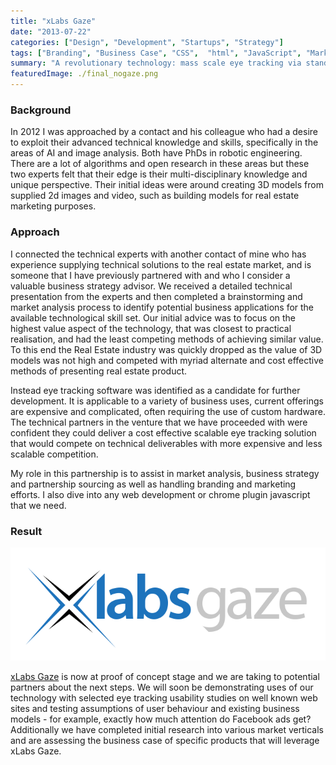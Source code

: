 ```yaml
---
title: "xLabs Gaze"
date: "2013-07-22"
categories: ["Design", "Development", "Startups", "Strategy"]
tags: ["Branding", "Business Case", "CSS",  "html", "JavaScript", "Market Research", "Marketing", "Product Management", "Product Roadmaps", "trello", "User Experience Design", "User Research", "Visual Design"]
summary: "A revolutionary technology: mass scale eye tracking via standard web cams"
featuredImage: ./final_nogaze.png
---
```


### Background

In 2012 I was approached by a contact and his colleague who had a desire to exploit their advanced technical knowledge and skills, specifically in the areas of AI and image analysis. Both have PhDs in robotic engineering. There are a lot of algorithms and open research in these areas but these two experts felt that their edge is their multi-disciplinary knowledge and unique perspective. Their initial ideas were around creating 3D models from supplied 2d images and video, such as building models for real estate marketing purposes.

### Approach

I connected the technical experts with another contact of mine who has experience supplying technical solutions to the real estate market, and is someone that I have previously partnered with and who I consider a valuable business strategy advisor. We received a detailed technical presentation from the experts and then completed a brainstorming and market analysis process to identify potential business applications for the available technological skill set. Our initial advice was to focus on the highest value aspect of the technology, that was closest to practical realisation, and had the least competing methods of achieving similar value. To this end the Real Estate industry was quickly dropped as the value of 3D models was not high and competed with myriad alternate and cost effective methods of presenting real estate product.

Instead eye tracking software was identified as a candidate for further development. It is applicable to a variety of business uses, current offerings are expensive and complicated, often requiring the use of custom hardware. The technical partners in the venture that we have proceeded with were confident they could deliver a cost effective scalable eye tracking solution that would compete on technical deliverables with more expensive and less scalable competition.

My role in this partnership is to assist in market analysis, business strategy and partnership sourcing as well as handling branding and marketing efforts. I also dive into any web development or chrome plugin javascript that we need.

### Result

![](./final.png) 

[xLabs Gaze](http://xlabs.com.au) is now at proof of concept stage and we are taking to potential partners about the next steps. We will soon be demonstrating uses of our technology with selected eye tracking usability studies on well known web sites and testing assumptions of user behaviour and existing business models - for example, exactly how much attention do Facebook ads get? Additionally we have completed initial research into various market verticals and are assessing the business case of specific products that will leverage xLabs Gaze.

